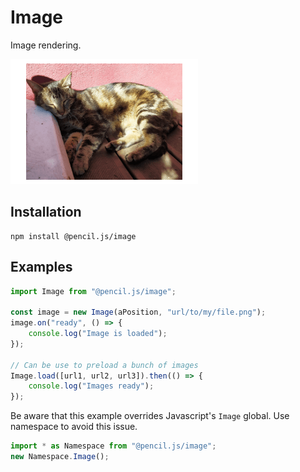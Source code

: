# Image

Image rendering.

![Image example](../../media/examples/image.png)


## Installation

    npm install @pencil.js/image


## Examples

```js
import Image from "@pencil.js/image";

const image = new Image(aPosition, "url/to/my/file.png");
image.on("ready", () => {
    console.log("Image is loaded");
});

// Can be use to preload a bunch of images
Image.load([url1, url2, url3]).then(() => {
    console.log("Images ready");
});
```

Be aware that this example overrides Javascript's `Image` global. Use namespace to avoid this issue.

```js
import * as Namespace from "@pencil.js/image";
new Namespace.Image();
```
